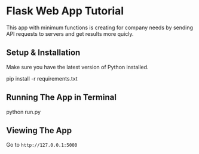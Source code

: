 # Flask Web App Tutorial

This app with minimum functions is creating for company needs by sending API requests to servers and get results more quicly.

## Setup & Installation

Make sure you have the latest version of Python installed.

pip install -r requirements.txt

## Running The App in Terminal

python run.py

## Viewing The App

Go to `http://127.0.0.1:5000`
